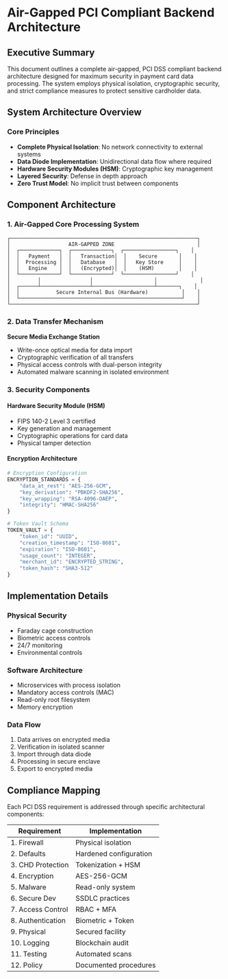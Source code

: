 # Air-Gapped PCI Compliant Backend Architecture

## Executive Summary

This document outlines a complete air-gapped, PCI DSS compliant backend architecture designed for maximum security in payment card data processing. The system employs physical isolation, cryptographic security, and strict compliance measures to protect sensitive cardholder data.

## System Architecture Overview

### Core Principles
- **Complete Physical Isolation**: No network connectivity to external systems
- **Data Diode Implementation**: Unidirectional data flow where required
- **Hardware Security Modules (HSM)**: Cryptographic key management
- **Layered Security**: Defense in depth approach
- **Zero Trust Model**: No implicit trust between components

## Component Architecture

### 1. Air-Gapped Core Processing System

```
┌─────────────────────────────────────────────────────────────┐
│                   AIR-GAPPED ZONE                           │
│  ┌─────────────┐  ┌─────────────┐  ┌─────────────────┐    │
│  │   Payment   │  │   Transaction│  │    Secure       │    │
│  │  Processing │  │   Database   │  │   Key Store     │    │
│  │   Engine    │  │   (Encrypted)│  │    (HSM)        │    │
│  └─────────────┘  └─────────────┘  └─────────────────┘    │
│         │                │                    │              │
│  ┌──────┴────────────────┴────────────────────┴───────┐    │
│  │            Secure Internal Bus (Hardware)           │    │
│  └─────────────────────────────────────────────────────┘    │
└─────────────────────────────────────────────────────────────┘
```

### 2. Data Transfer Mechanism

**Secure Media Exchange Station**
- Write-once optical media for data import
- Cryptographic verification of all transfers
- Physical access controls with dual-person integrity
- Automated malware scanning in isolated environment

### 3. Security Components

#### Hardware Security Module (HSM)
- FIPS 140-2 Level 3 certified
- Key generation and management
- Cryptographic operations for card data
- Physical tamper detection

#### Encryption Architecture
```python
# Encryption Configuration
ENCRYPTION_STANDARDS = {
    "data_at_rest": "AES-256-GCM",
    "key_derivation": "PBKDF2-SHA256",
    "key_wrapping": "RSA-4096-OAEP",
    "integrity": "HMAC-SHA256"
}

# Token Vault Schema
TOKEN_VAULT = {
    "token_id": "UUID",
    "creation_timestamp": "ISO-8601",
    "expiration": "ISO-8601",
    "usage_count": "INTEGER",
    "merchant_id": "ENCRYPTED_STRING",
    "token_hash": "SHA3-512"
}
```

## Implementation Details

### Physical Security
- Faraday cage construction
- Biometric access controls
- 24/7 monitoring
- Environmental controls

### Software Architecture
- Microservices with process isolation
- Mandatory access controls (MAC)
- Read-only root filesystem
- Memory encryption

### Data Flow
1. Data arrives on encrypted media
2. Verification in isolated scanner
3. Import through data diode
4. Processing in secure enclave
5. Export to encrypted media

## Compliance Mapping

Each PCI DSS requirement is addressed through specific architectural components:

| Requirement | Implementation |
|-------------|----------------|
| 1. Firewall | Physical isolation |
| 2. Defaults | Hardened configuration |
| 3. CHD Protection | Tokenization + HSM |
| 4. Encryption | AES-256-GCM |
| 5. Malware | Read-only system |
| 6. Secure Dev | SSDLC practices |
| 7. Access Control | RBAC + MFA |
| 8. Authentication | Biometric + Token |
| 9. Physical | Secured facility |
| 10. Logging | Blockchain audit |
| 11. Testing | Automated scans |
| 12. Policy | Documented procedures |